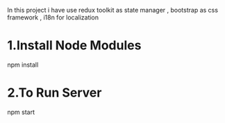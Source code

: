 In this project i have use redux toolkit as state manager , bootstrap as css framework , i18n for localization   

# 1.Install Node Modules

npm install

# 2.To Run Server

npm start